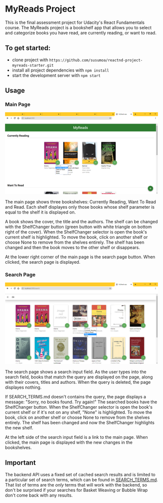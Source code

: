 # MyReads Project

This is the final assessment project for Udacity's React Fundamentals course. The MyReads project is a bookshelf app that allows you to select and categorize books you have read, are currently reading, or want to read.


## To get started:

* clone project with `https://github.com/susumoa/reactnd-project-myreads-starter.git`
* install all project dependencies with `npm install`
* start the development server with `npm start`

## Usage

### Main Page

![main](./screenshots/main.png)

The main page shows three bookshelves: Currently Reading, Want To Read and Read. Each shelf displayes only those books whose shelf parameter is equal to the shelf it is displayed on.

A book shows the cover, the title and the authors. The shelf can be changed with the ShelfChanger button (green button with white triangle on bottom right of the cover). When the ShelfChanger selector is open the book's current shelf is highlighted. To move the book, click on another shelf or choose None to remove from the shelves entirely. The shelf has been changed and then the book moves to the other shelf or disappears.

At the lower right corner of the main page is the search page button. When clicked, the search page is displayed.

### Search Page

![main](./screenshots/search.png)

The search page shows a search input field. As the user types into the search field, books that match the query are displayed on the page, along with their covers, titles and authors. When the query is deleted, the page displayes nothing.

If SEARCH_TERMS.md doesn't contains the query, the page displays a message: "Sorry, no books found. Try again!" The searched books have the ShelfChanger button. When the ShelfChanger selector is open the book's current shelf or if it's not on any shelf, "None" is highlighted. To move the book, click on another shelf or choose None to remove from the shelves entirely. The shelf has been changed and now the ShelfChanger highlights the new shelf.

At the left side of the search input field is a link to the main page. When clicked, the main page is displayed with the new changes in the bookshelves.

## Important
The backend API uses a fixed set of cached search results and is limited to a particular set of search terms, which can be found in [SEARCH_TERMS.md](SEARCH_TERMS.md). That list of terms are the _only_ terms that will work with the backend, so don't be surprised if your searches for Basket Weaving or Bubble Wrap don't come back with any results.
